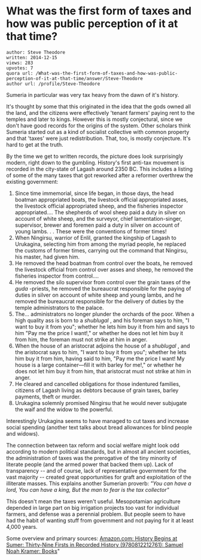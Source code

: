 # What was the first form of taxes and how was public perception of it at that time?

	author: Steve Theodore
	written: 2014-12-15
	views: 283
	upvotes: 7
	quora url: /What-was-the-first-form-of-taxes-and-how-was-public-perception-of-it-at-that-time/answer/Steve-Theodore
	author url: /profile/Steve-Theodore


Sumeria in particular was very tax heavy from the dawn of it's history. 

It's thought by some that this originated in the idea that the gods owned all the land, and the citizens were effectively 'tenant farmers' paying rent to the temples and later to kings. However this is mostly conjectural, since we don't have good records for the origins of the system. Other scholars think Sumeria started out as a kind of socialist collective with common property and that 'taxes' were just redistribution. That, too, is mostly conjecture. It's hard to get at the truth.

By the time we get to written records, the picture does look surprisingly modern, right down to the gumbling. History's first anti-tax movement is recorded in the city-state of Lagash around 2350 BC. This includes a listing of some of the many taxes that got reworked after a reformer overthrew the existing government:


> 
1. Since time immemorial, since life began, in those days, the head boatman appropriated boats, the livestock official appropriated asses, the livestock official appropriated sheep, and the fisheries inspector appropriated.... The shepherds of wool sheep paid a duty in silver on account of white sheep, and the surveyor, chief lamentation-singer, supervisor, brewer and foremen paid a duty in silver on account of young lambs. . . These were the conventions of former times!
2. When Ningirsu, warrior of Enlil, granted the kingship of Lagash to Urukagina, selecting him from among the myriad people, he replaced the customs of former times, carrying out the command that Ningirsu, his master, had given him.
3. He removed the head boatman from control over the boats, he removed the livestock official from control over asses and sheep, he removed the fisheries inspector from control....
4. He removed the silo supervisor from control over the grain taxes of the _guda_ -priests, he removed the bureaucrat responsible for the paying of duties in silver on account of white sheep and young lambs, and he removed the bureaucrat responsible for the delivery of duties by the temple administrators to the palace.
5. The... administrators no longer plunder the orchards of the poor. When a high quality ass is born to a _shublugal_ , and his foreman says to him, "I want to buy it from you"; whether he lets him buy it from him and says to him "Pay me the price I want!," or whether he does not let him buy it from him, the foreman must not strike at him in anger.
6. When the house of an aristocrat adjoins the house of a _shublugal_ , and the aristocrat says to him, "I want to buy it from you"; whether he lets him buy it from him, having said to him, "Pay me the price I want! My house is a large container—fill it with barley for me!," or whether he does not let him buy it from him, that aristocrat must not strike at him in anger.
7. He cleared and cancelled obligations for those indentured families, citizens of Lagash living as debtors because of grain taxes, barley payments, theft or murder.
8. Urukagina solemnly promised Ningirsu that he would never subjugate the waif and the widow to the powerful.



Interestingly Urukagina seems to have managed to cut taxes and increase social spending (another text talks about bread allowances for blind people and widows).

The connection between tax reform and social welfare might look odd according to modern political standards, but in almost all ancient societies, the administration of taxes was the prerogative of the tiny minority of literate people (and the armed power that backed them up). Lack of transparency -- and of course, lack of representative government for the vast majority -- created great opportunities for graft and exploitation of the illiterate masses. This explains another Sumerian proverb:
_"You can have a lord, You can have a king, But the man to fear is the tax collector"_ 

This doesn't mean the taxes weren't useful. Mesopotamian agriculture depended in large part on big irrigation projects too vast for individual farmers, and defense was a perennial problem. But people seem to have had the habit of wanting stuff from government and not paying for it at least 4,000 years. 

Some overview and primary sources:
[Amazon.com: History Begins at Sumer: Thirty-Nine Firsts in Recorded History (9780812212761): Samuel Noah Kramer: Books](http://www.amazon.com/gp/product/0812212762/ref=as_li_tl?ie=UTF8&camp=1789&creative=390957&creativeASIN=0812212762&linkCode=as2&tag=tecsurgui-20&linkId=KJDB3S6KWMCTMVR7)"

